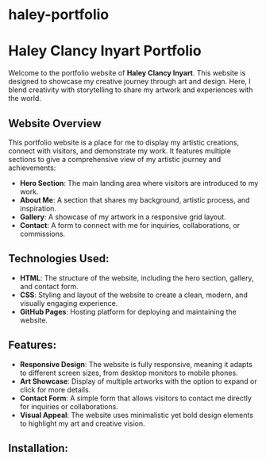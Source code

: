# haley-portfolio
# Haley Clancy Inyart Portfolio

Welcome to the portfolio website of **Haley Clancy Inyart**. This website is designed to showcase my creative journey through art and design. Here, I blend creativity with storytelling to share my artwork and experiences with the world.

## Website Overview

This portfolio website is a place for me to display my artistic creations, connect with visitors, and demonstrate my work. It features multiple sections to give a comprehensive view of my artistic journey and achievements:

- **Hero Section**: The main landing area where visitors are introduced to my work.
- **About Me**: A section that shares my background, artistic process, and inspiration.
- **Gallery**: A showcase of my artwork in a responsive grid layout.
- **Contact**: A form to connect with me for inquiries, collaborations, or commissions.

## Technologies Used:
- **HTML**: The structure of the website, including the hero section, gallery, and contact form.
- **CSS**: Styling and layout of the website to create a clean, modern, and visually engaging experience.
- **GitHub Pages**: Hosting platform for deploying and maintaining the website.

## Features:
- **Responsive Design**: The website is fully responsive, meaning it adapts to different screen sizes, from desktop monitors to mobile phones.
- **Art Showcase**: Display of multiple artworks with the option to expand or click for more details.
- **Contact Form**: A simple form that allows visitors to contact me directly for inquiries or collaborations.
- **Visual Appeal**: The website uses minimalistic yet bold design elements to highlight my art and creative vision.

## Installation:


 
